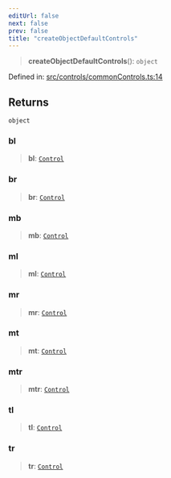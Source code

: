 ```yaml
---
editUrl: false
next: false
prev: false
title: "createObjectDefaultControls"
---
```


> **createObjectDefaultControls**(): `object`

Defined in: [src/controls/commonControls.ts:14](https://github.com/fabricjs/fabric.js/blob/fea1b29b7495d9634e300bd4bfa43de097745805/src/controls/commonControls.ts#L14)

## Returns

`object`

### bl

> **bl**: [`Control`](/api/classes/control/)

### br

> **br**: [`Control`](/api/classes/control/)

### mb

> **mb**: [`Control`](/api/classes/control/)

### ml

> **ml**: [`Control`](/api/classes/control/)

### mr

> **mr**: [`Control`](/api/classes/control/)

### mt

> **mt**: [`Control`](/api/classes/control/)

### mtr

> **mtr**: [`Control`](/api/classes/control/)

### tl

> **tl**: [`Control`](/api/classes/control/)

### tr

> **tr**: [`Control`](/api/classes/control/)
